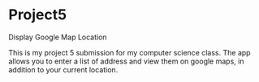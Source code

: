 # Project5
Display Google Map Location


This is my project 5 submission for my computer science class.  The app allows you to enter a list of address and view them on google maps, in addition to your current location. 
